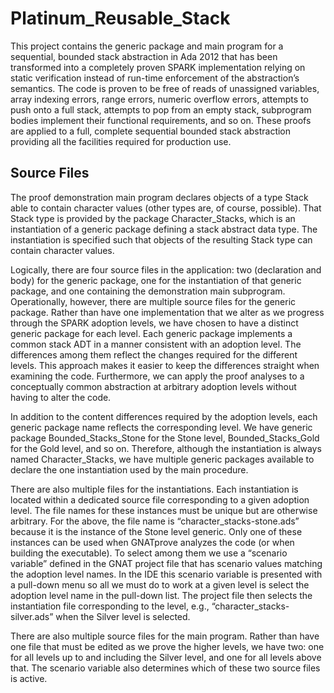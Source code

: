 # Platinum_Reusable_Stack

This project contains the generic package and main program for a
sequential, bounded stack abstraction in Ada 2012 that has been
transformed into a completely proven SPARK implementation relying on
static verification instead of run-time enforcement of the abstraction’s
semantics. The code is proven to be free of reads of unassigned
variables, array indexing errors, range errors, numeric overflow errors,
attempts to push onto a full stack, attempts to pop from an empty stack,
subprogram bodies implement their functional requirements, and so on.
These proofs are applied to a full, complete sequential bounded stack
abstraction providing all the facilities required for production use.

## Source Files

The proof demonstration main program declares objects of a type Stack able
to contain character values (other types are, of course, possible). That
Stack type is provided by the package Character_Stacks, which is an
instantiation of a generic package defining a stack abstract data type.
The instantiation is specified such that objects of the resulting Stack type
can contain character values.

Logically, there are four source files in the application: two (declaration
and body) for the generic package, one for the instantiation of that generic
package, and one containing the demonstration main subprogram. Operationally,
however, there are multiple source files for the generic package. Rather
than have one implementation that we alter as we progress through the SPARK
adoption levels, we have chosen to have a distinct generic package for each
level. Each generic package implements a common stack ADT in a manner consistent
with an adoption level. The differences among them reflect the changes required
for the different levels. This approach makes it easier to keep the differences
straight when examining the code. Furthermore, we can apply the proof analyses
to a conceptually common abstraction at arbitrary adoption levels without
having to alter the code.

In addition to the content differences required by the adoption levels, each
generic package name reflects the corresponding level. We have generic package
Bounded_Stacks_Stone for the Stone level, Bounded_Stacks_Gold for the Gold
level, and so on. Therefore, although the instantiation is always named
Character_Stacks, we have multiple generic packages available to declare the
one instantiation used by the main procedure.

There are also multiple files for the instantiations. Each instantiation is
located within a dedicated source file corresponding to a given adoption level.
The file names for these instances must be unique but are otherwise arbitrary.
For the above, the file name is “character_stacks-stone.ads” because it is the
instance of the Stone level generic. Only one of these instances can be used
when GNATprove analyzes the code (or when building the executable). To select
among them we use a “scenario variable” defined in the GNAT project file that
has scenario values matching the adoption level names. In the IDE this scenario
variable is presented with a pull-down menu so all we must do to work at a given
level is select the adoption level name in the pull-down list. The project file
then selects the instantiation file corresponding to the level, e.g.,
“character_stacks-silver.ads” when the Silver level is selected.

There are also multiple source files for the main program. Rather than have one
file that must be edited as we prove the higher levels, we have two: one for all
levels up to and including the Silver level, and one for all levels above that.
The scenario variable also determines which of these two source files is active.
